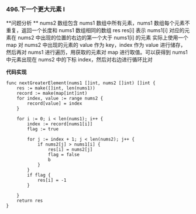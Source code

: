 ### 496.下一个更大元素 I
**问题分析 **
nums2 数组包含 nums1 数组中所有元素，nums1 数组每个元素不重复，返回一个长度和 nums1 数组相同的数组 res
res[i] 表示 nums1[i] 对应的元素在 nums2 中出现的位置的右边的第一个大于 nums1[i] 的元素
实际上使用一个 map 对 nums2 中出现的元素的 value 作为 key，index 作为 value 进行储存，然后再对 nums1 进行遍历，用获取的元素对 map 进行取值。可以获得到 nums1 中元素出现在 nums2 中的下标 index，然后对右边进行循环比对

**代码实现**

```
func nextGreaterElement(nums1 []int, nums2 []int) []int {
	res := make([]int, len(nums1))
	record := make(map[int]int)
	for index, value := range nums2 {
		record[value] = index
	}

	for i := 0; i < len(nums1); i++ {
		index := record[nums1[i]]
		flag := true

		for j := index + 1; j < len(nums2); j++ {
			if nums2[j] > nums1[i] {
				res[i] = nums2[j]
				flag = false
				b
			}
		}
		if flag {
			res[i] = -1
		}

	}
	return res
}
```